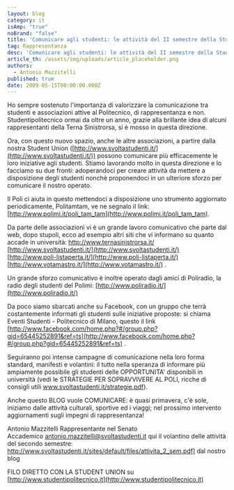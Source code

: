 ```yaml
---
layout: blog
category: it
isAmp: "true"
noBrand: "false"
title: 'Comunicare agli studenti: le attività del II semestre della Student Union'
tag: Rappresentanza
desc: 'Comunicare agli studenti: le attività del II semestre della Student Union'
article_th: /assets/img/uploads/article_placeholder.png
authors:
  - Antonio Mazzitelli
published: true
date: 2009-05-15T00:00:00.000Z
---
```


Ho sempre sostenuto l'importanza di valorizzare la comunicazione tra studenti e associazioni attive al Politecnico, di rappresentanza e non. Studentipolitecnico ormai da oltre un anno, grazie alla brillante idea di alcuni rappresentanti della Terna Sinistrorsa, si è mosso in questa direzione.

Ora, con questo nuovo spazio, anche le altre associazioni, a partire dalla nostra Student Union ([http://www.svoltastudenti.it/](http://www.svoltastudenti.it/)) possono comunicare più efficacemente le loro iniziative agli studenti. Stiamo lavorando molto in questa direzione e lo facciamo su due fronti: adoperandoci per creare attività da mettere a disposizione degli studenti nonchè proponendoci in un ulteriore sforzo per comunicare il nostro operato.

Il Poli ci aiuta in questo mettendoci a disposizione uno strumento aggiornato periodicamente, Politamtam, ve ne segnalo il link: [http://www.polimi.it/poli_tam_tam](http://www.polimi.it/poli_tam_tam).

Da parte delle associazioni vi è un grande lavoro comunicativo che parte dal web, dopo stupoli, ecco ad esempio altri siti che vi informano su quanto accade in università: http://www.ternasinistrorsa.it/ [http://www.svoltastudenti.it/](http://www.svoltastudenti.it/) [http://www.poli-listaperta.it/](http://www.poli-listaperta.it/) [http://www.votamastro.it/](http://www.votamastro.it/) .

Un grande sforzo comunicativo è inoltre operato dagli amici di Poliradio, la radio degli studenti del Polimi: [http://www.poliradio.it/](http://www.poliradio.it/)

Da poco siamo sbarcati anche su Facebook, con un gruppo che terrà costantemente informati gli studenti sulle iniziative proposte: si chiama Eventi Studenti - Politecnico di Milano, questo il link [http://www.facebook.com/home.php?#/group.php?gid=65445252891&ref=ts](http://www.facebook.com/home.php?#/group.php?gid=65445252891&ref=ts) .

Seguiranno poi intense campagne di comunicazione nella loro forma standard, manifesti e volantini: il tutto nella speranza di informare più ampiamente possibile gli studenti delle OPPORTUNITA' disponibili in università (vedi le STRATEGIE PER SOPRAVVIVERE AL POLI, ricche di consigli utili www.svoltastudenti.it/strategie.pdf).

Anche questo BLOG vuole COMUNICARE: è quasi primavera, c'è sole, iniziamo dalle attività culturali, sportive ed i viaggi; nel prossimo intervento aggiornamenti sugli impegni di rappresentanza!

Antonio Mazzitelli Rappresentante nel Senato Accademico antonio.mazzitelli@svoltastudenti.it qui il volantino delle attività del secondo semestre: http://www.svoltastudenti.it/sites/default/files/attivita_2_sem.pdf] dal nostro blog

FILO DIRETTO CON LA STUDENT UNION su [http://www.studentipolitecnico.it](http://www.studentipolitecnico.it)
